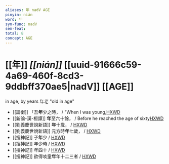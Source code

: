 ```yaml
---
aliases: 年 nadV AGE
pinyin: nián
word: 年
syn-func: nadV
sem-feat: 
total: 8
concept: AGE 
---
```

# [[年]] *[[nián]]*  [[uuid-91666c59-4a69-460f-8cd3-9ddbff370ae5|nadV]] [[AGE]]
in age, by years 年老 "old in age"
 - [[論衡]] 「吾**年**少之時， / "When I was young,[HXWD](https://hxwd.org/textview.html?location=KR3j0080_tls_001-8a.51)
 - [[新論-漢-桓譚]] **年**至六十餘，
                     / Before he reached the age of sixty[HXWD](https://hxwd.org/textview.html?location=KR3j0192_tls_001-4a.3)
 - [[劉義慶世說新語]] **年**十歲，
                     / [HXWD](https://hxwd.org/textview.html?location=KR3l0002_tls_002-3a.3)
 - [[劉義慶世說新語]] 元方時**年**七歲，
                     / [HXWD](https://hxwd.org/textview.html?location=KR3l0002_tls_005-1a.9)
 - [[搜神記]] 子**年**少 / [HXWD](https://hxwd.org/textview.html?location=KR3l0099_tls_011-4a.63)
 - [[搜神記]] 年少時 / [HXWD](https://hxwd.org/textview.html?location=KR3l0099_tls_016-18a.2)
 - [[搜神記]] 年四十 / [HXWD](https://hxwd.org/textview.html?location=KR3l0099_tls_016-21a.3)
 - [[搜神記]] 欲得啖童**年**年十二三者 / [HXWD](https://hxwd.org/textview.html?location=KR3l0099_tls_019-1a.14)